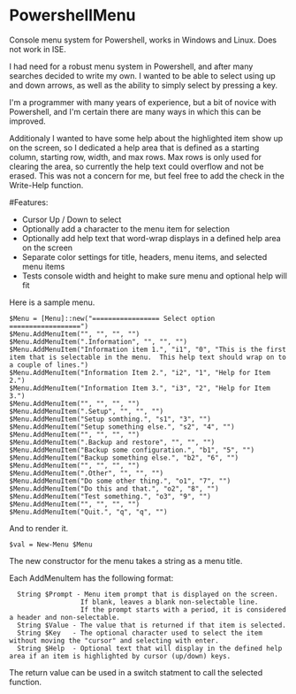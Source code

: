 # PowershellMenu
Console menu system for Powershell, works in Windows and Linux.  Does not work in ISE.

I had need for a robust menu system in Powershell, and after many searches decided to write my own.  I wanted to be able to select using up and down arrows, as well as the ability to simply select by pressing a key.

I'm a programmer with many years of experience, but a bit of novice with Powershell, and I'm certain there are many ways in which this can be improved.

Additionaly I wanted to have some help about the highlighted item show up on the screen, so I dedicated a help area that is defined as a starting column, starting row, width, and max rows.  Max rows is only used for clearing the area, so currently the help text could overflow and not be erased.  This was not a concern for me, but feel free to add the check in the Write-Help function.

#Features:
  - Cursor Up / Down to select
  - Optionally add a character to the menu item for selection
  - Optionally add help text that word-wrap displays in a defined help area on the screen
  - Separate color settings for title, headers, menu items, and selected menu items
  - Tests console width and height to make sure menu and optional help will fit

Here is a sample menu.
```
$Menu = [Menu]::new("================= Select option ==================")
$Menu.AddMenuItem("", "", "", "")
$Menu.AddMenuItem(".Information", "", "", "")
$Menu.AddMenuItem("Information item 1.", "i1", "0", "This is the first item that is selectable in the menu.  This help text should wrap on to a couple of lines.")
$Menu.AddMenuItem("Information Item 2.", "i2", "1", "Help for Item 2.")
$Menu.AddMenuItem("Information Item 3.", "i3", "2", "Help for Item 3.")
$Menu.AddMenuItem("", "", "", "")
$Menu.AddMenuItem(".Setup", "", "", "")
$Menu.AddMenuItem("Setup somthing.", "s1", "3", "")
$Menu.AddMenuItem("Setup something else.", "s2", "4", "")
$Menu.AddMenuItem("", "", "", "")
$Menu.AddMenuItem(".Backup and restore", "", "", "")
$Menu.AddMenuItem("Backup some configuration.", "b1", "5", "")
$Menu.AddMenuItem("Backup something else.", "b2", "6", "")
$Menu.AddMenuItem("", "", "", "")
$Menu.AddMenuItem(".Other", "", "", "")
$Menu.AddMenuItem("Do some other thing.", "o1", "7", "")
$Menu.AddMenuItem("Do this and that.", "o2", "8", "")
$Menu.AddMenuItem("Test something.", "o3", "9", "")
$Menu.AddMenuItem("", "", "", "")
$Menu.AddMenuItem("Quit.", "q", "q", "")
```

And to render it.
```
$val = New-Menu $Menu
```

The new constructor for the menu takes a string as a menu title.

Each AddMenuItem has the following format:
```
  String $Prompt - Menu item prompt that is displayed on the screen.  
                  If blank, leaves a blank non-selectable line.
                  If the prompt starts with a period, it is considered a header and non-selectable.
  String $Value - The value that is returned if that item is selected.
  String $Key   - The optional character used to select the item without moving the "cursor" and selecting with enter.
  String $Help  - Optional text that will display in the defined help area if an item is highlighted by cursor (up/down) keys.
  ```

The return value can be used in a switch statment to call the selected function.
